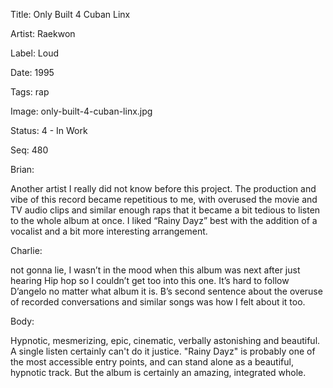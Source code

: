 Title:  Only Built 4 Cuban Linx

Artist: Raekwon

Label:  Loud

Date:   1995

Tags:   rap

Image:  only-built-4-cuban-linx.jpg

Status: 4 - In Work

Seq:    480

Brian: 

Another artist I really did not know before this project. The production and vibe of this record became repetitious to me, with overused the movie and TV audio clips and similar enough raps that it became a bit tedious to listen to the whole album at once. I liked “Rainy Dayz” best with the addition of a vocalist and a bit more interesting arrangement. 

Charlie: 

not gonna lie, I wasn’t in the mood when this album was next after just hearing Hip hop so I couldn’t get too into this one. It’s hard to follow D’angelo no matter what album it is. B’s second sentence about the overuse of recorded conversations and similar songs was how I felt about it too.  

Body: 

Hypnotic, mesmerizing, epic, cinematic, verbally astonishing and beautiful. A single listen certainly can't do it justice. "Rainy Dayz" is probably one of the most accessible entry points, and can stand alone as a beautiful, hypnotic track. But the album is certainly an amazing, integrated whole.  

